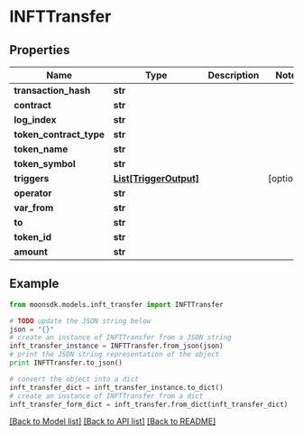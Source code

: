 # INFTTransfer

## Properties

| Name                      | Type                                          | Description | Notes       |
| ------------------------- | --------------------------------------------- | ----------- | ----------- |
| **transaction\_hash**     | **str**                                       |             |             |
| **contract**              | **str**                                       |             |             |
| **log\_index**            | **str**                                       |             |             |
| **token\_contract\_type** | **str**                                       |             |             |
| **token\_name**           | **str**                                       |             |             |
| **token\_symbol**         | **str**                                       |             |             |
| **triggers**              | [**List\[TriggerOutput\]**](TriggerOutput.md) |             | \[optional] |
| **operator**              | **str**                                       |             |             |
| **var\_from**             | **str**                                       |             |             |
| **to**                    | **str**                                       |             |             |
| **token\_id**             | **str**                                       |             |             |
| **amount**                | **str**                                       |             |             |

## Example

```python
from moonsdk.models.inft_transfer import INFTTransfer

# TODO update the JSON string below
json = "{}"
# create an instance of INFTTransfer from a JSON string
inft_transfer_instance = INFTTransfer.from_json(json)
# print the JSON string representation of the object
print INFTTransfer.to_json()

# convert the object into a dict
inft_transfer_dict = inft_transfer_instance.to_dict()
# create an instance of INFTTransfer from a dict
inft_transfer_form_dict = inft_transfer.from_dict(inft_transfer_dict)
```

[\[Back to Model list\]](./#documentation-for-models) [\[Back to API list\]](./#documentation-for-api-endpoints) [\[Back to README\]](./)
